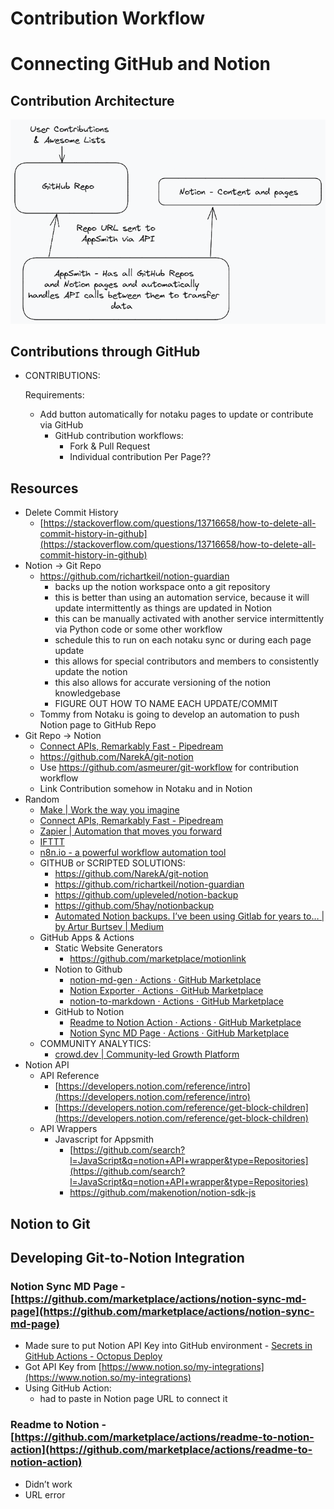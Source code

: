 # Contribution Workflow

# Connecting GitHub and Notion

## Contribution Architecture

![Untitled](Contribution%20Workflow/Untitled.png)

## Contributions through GitHub

- CONTRIBUTIONS:
    
    Requirements:
    
    - Add button automatically for notaku pages to update or contribute via GitHub
        - GitHub contribution workflows:
            - Fork & Pull Request
            - Individual contribution Per Page??

## Resources

- Delete Commit History
    - [https://stackoverflow.com/questions/13716658/how-to-delete-all-commit-history-in-github](https://stackoverflow.com/questions/13716658/how-to-delete-all-commit-history-in-github)
- Notion → Git Repo
    - https://github.com/richartkeil/notion-guardian
        - backs up the notion workspace onto a git repository
        - this is better than using an automation service, because it will update intermittently as things are updated in Notion
        - this can be manually activated with another service intermittently via Python code or some other workflow
        - schedule this to run on each notaku sync or during each page update
        - this allows for special contributors and members to consistently update the notion
        - this also allows for accurate versioning of the notion knowledgebase
        - FIGURE OUT HOW TO NAME EACH UPDATE/COMMIT
    - Tommy from Notaku is going to develop an automation to push Notion page to GitHub Repo
- Git Repo → Notion
    - [Connect APIs, Remarkably Fast - Pipedream](https://pipedream.com/)
    - https://github.com/NarekA/git-notion
    - Use https://github.com/asmeurer/git-workflow for contribution workflow
    - Link Contribution somehow in Notaku and in Notion
- Random
    - [Make | Work the way you imagine](https://www.make.com/en)
    - [Connect APIs, Remarkably Fast - Pipedream](https://pipedream.com/)
    - [Zapier | Automation that moves you forward](https://zapier.com/)
    - [IFTTT](https://ifttt.com/)
    - [n8n.io - a powerful workflow automation tool](https://n8n.io/)
    - GITHUB or SCRIPTED SOLUTIONS:
        - https://github.com/NarekA/git-notion
        - https://github.com/richartkeil/notion-guardian
        - https://github.com/upleveled/notion-backup
        - https://github.com/5hay/notionbackup
        - [Automated Notion backups. I’ve been using Gitlab for years to… | by Artur Burtsev | Medium](https://artur-en.medium.com/automated-notion-backups-f6af4edc298d)
    - GitHub Apps & Actions
        - Static Website Generators
            - https://github.com/marketplace/motionlink
        - Notion to Github
            - [notion-md-gen · Actions · GitHub Marketplace](https://github.com/marketplace/actions/notion-md-gen)
            - [Notion Exporter · Actions · GitHub Marketplace](https://github.com/marketplace/actions/notion-exporter)
            - [notion-to-markdown · Actions · GitHub Marketplace](https://github.com/marketplace/actions/notion-to-markdown)
        - GitHub to Notion
            - [Readme to Notion Action · Actions · GitHub Marketplace](https://github.com/marketplace/actions/readme-to-notion-action)
            - [Notion Sync MD Page · Actions · GitHub Marketplace](https://github.com/marketplace/actions/notion-sync-md-page)
    - COMMUNITY ANALYTICS:
        - [crowd.dev | Community-led Growth Platform](https://www.crowd.dev/)
- Notion API
    - API Reference
        - [https://developers.notion.com/reference/intro](https://developers.notion.com/reference/intro)
        - [https://developers.notion.com/reference/get-block-children](https://developers.notion.com/reference/get-block-children)
    - API Wrappers
        - Javascript for Appsmith
            - [https://github.com/search?l=JavaScript&q=notion+API+wrapper&type=Repositories](https://github.com/search?l=JavaScript&q=notion+API+wrapper&type=Repositories)
            - https://github.com/makenotion/notion-sdk-js

## Notion to Git

## Developing Git-to-Notion Integration

### **Notion Sync MD Page -** [https://github.com/marketplace/actions/notion-sync-md-page](https://github.com/marketplace/actions/notion-sync-md-page)

- Made sure to put Notion API Key into GitHub environment - [Secrets in GitHub Actions - Octopus Deploy](https://octopus.com/blog/githubactions-secrets)
- Got API Key from [https://www.notion.so/my-integrations](https://www.notion.so/my-integrations)
- Using GitHub Action:
    - had to paste in Notion page URL to connect it

### Readme to Notion - [https://github.com/marketplace/actions/readme-to-notion-action](https://github.com/marketplace/actions/readme-to-notion-action)

- Didn’t work
- URL error